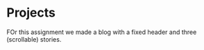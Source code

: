 Projects
====================

FOr this assignment we made a blog with a fixed header and three (scrollable) stories.
